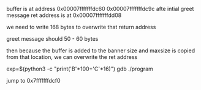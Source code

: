 buffer is at address 0x00007fffffffdc60
0x00007fffffffdc9c afte intial greet message
ret address is at 0x00007fffffffdd08

we need to write 168 bytes to overwrite that return address

greet message should 50 - 60 bytes

then because the buffer is added to the banner size and maxsize is copied from that location, we can overwrite the ret address

exp=$(python3 -c "print('B'*100+'C'*16)") gdb ./program

jump to 0x7fffffffdcf0
